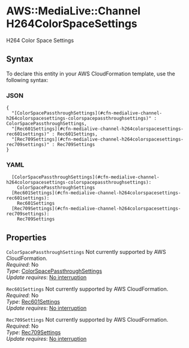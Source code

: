 # AWS::MediaLive::Channel H264ColorSpaceSettings<a name="aws-properties-medialive-channel-h264colorspacesettings"></a>

H264 Color Space Settings

## Syntax<a name="aws-properties-medialive-channel-h264colorspacesettings-syntax"></a>

To declare this entity in your AWS CloudFormation template, use the following syntax:

### JSON<a name="aws-properties-medialive-channel-h264colorspacesettings-syntax.json"></a>

```
{
  "[ColorSpacePassthroughSettings](#cfn-medialive-channel-h264colorspacesettings-colorspacepassthroughsettings)" : ColorSpacePassthroughSettings,
  "[Rec601Settings](#cfn-medialive-channel-h264colorspacesettings-rec601settings)" : Rec601Settings,
  "[Rec709Settings](#cfn-medialive-channel-h264colorspacesettings-rec709settings)" : Rec709Settings
}
```

### YAML<a name="aws-properties-medialive-channel-h264colorspacesettings-syntax.yaml"></a>

```
  [ColorSpacePassthroughSettings](#cfn-medialive-channel-h264colorspacesettings-colorspacepassthroughsettings): 
    ColorSpacePassthroughSettings
  [Rec601Settings](#cfn-medialive-channel-h264colorspacesettings-rec601settings): 
    Rec601Settings
  [Rec709Settings](#cfn-medialive-channel-h264colorspacesettings-rec709settings): 
    Rec709Settings
```

## Properties<a name="aws-properties-medialive-channel-h264colorspacesettings-properties"></a>

`ColorSpacePassthroughSettings`  <a name="cfn-medialive-channel-h264colorspacesettings-colorspacepassthroughsettings"></a>
Not currently supported by AWS CloudFormation\.  
*Required*: No  
*Type*: [ColorSpacePassthroughSettings](aws-properties-medialive-channel-colorspacepassthroughsettings.md)  
*Update requires*: [No interruption](https://docs.aws.amazon.com/AWSCloudFormation/latest/UserGuide/using-cfn-updating-stacks-update-behaviors.html#update-no-interrupt)

`Rec601Settings`  <a name="cfn-medialive-channel-h264colorspacesettings-rec601settings"></a>
Not currently supported by AWS CloudFormation\.  
*Required*: No  
*Type*: [Rec601Settings](aws-properties-medialive-channel-rec601settings.md)  
*Update requires*: [No interruption](https://docs.aws.amazon.com/AWSCloudFormation/latest/UserGuide/using-cfn-updating-stacks-update-behaviors.html#update-no-interrupt)

`Rec709Settings`  <a name="cfn-medialive-channel-h264colorspacesettings-rec709settings"></a>
Not currently supported by AWS CloudFormation\.  
*Required*: No  
*Type*: [Rec709Settings](aws-properties-medialive-channel-rec709settings.md)  
*Update requires*: [No interruption](https://docs.aws.amazon.com/AWSCloudFormation/latest/UserGuide/using-cfn-updating-stacks-update-behaviors.html#update-no-interrupt)